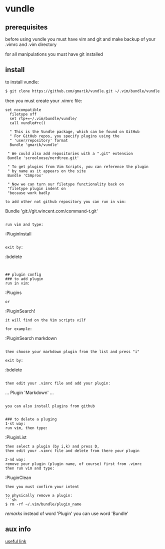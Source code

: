 # vundle

## prerequisites
before using vundle you must have vim and git
and make backup of your .vimrc and .vim directory

for all manipulations you must have git installed


## install
to install vundle:
```sh
$ git clone https://github.com/gmarik/vundle.git ~/.vim/bundle/vundle 
```

then you must create your .vimrc file:
```
set nocompatible
  filetype off
  set rtp+=~/.vim/bundle/vundle/
  call vundle#rc()

  " This is the Vundle package, which can be found on GitHub
  " For GitHub repos, you specify plugins using the
  " 'user/repository' format
  Bundle 'gmarik/vundle'
 
 " We could also add repositories with a ".git" extension
 Bundle 'scrooloose/nerdtree.git'

 " To get plugins from Vim Scripts, you can reference the plugin
 " by name as it appears on the site
 Bundle 'CSAprox'
 
 " Now we can turn our filetype functionality back on
 "filetype plugin indent on 
 "because work badly

to add other not github repository you can run in vim:
```
Bundle 'git://git.wincent.com/command-t.git'
```

run vim and type:
```
:PluginInstall 
```

exit by:
```
:bdelete 
```


## plugin config
### to add plugin
run in vim:
```
:Plugins
```
or 
```
:PluginSearch!
```
it will find on the Vim scripts vilf

for example:
```
:PluginSearch markdown
```

then choose your markdown plugin from the list and press "i"

exit by:
```
:bdelete 
```

then edit your .vimrc file and add your plugin:
```
...
Plugin 'Markdown'
...
```

you can also install plugins from github


### to delete a pluging
1-st way:
run vim, then type:
```
:PluginList
```
then select a plugin (by i,k) and press D,
then edit your .vimrc file and delete from there your plugin
  
2-nd way:
remove your plugin (plugin name, of course) first from .vimrc
then run vim and type:
```
:PluginClean
```
then you must confirm your intent

to physically remove a plugin:
```sh
$ rm -rf ~/.vim/bundle/plugin_name
```

_remarks_
instead of word 'Plugin' you can use word 'Bundle'


## aux info
[useful link](https://habr.com/post/148549/)


